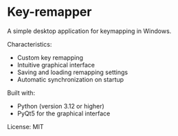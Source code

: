 # Key-remapper
A simple desktop application for keymapping in Windows.

Characteristics:
- Custom key remapping
- Intuitive graphical interface
- Saving and loading remapping settings
- Automatic synchronization on startup

Built with:
- Python (version 3.12 or higher)
- PyQt5 for the graphical interface

License: MIT
